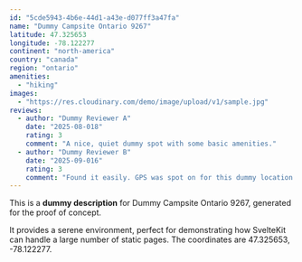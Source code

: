 ```yaml
---
id: "5cde5943-4b6e-44d1-a43e-d077ff3a47fa"
name: "Dummy Campsite Ontario 9267"
latitude: 47.325653
longitude: -78.122277
continent: "north-america"
country: "canada"
region: "ontario"
amenities:
  - "hiking"
images:
  - "https://res.cloudinary.com/demo/image/upload/v1/sample.jpg"
reviews:
  - author: "Dummy Reviewer A"
    date: "2025-08-018"
    rating: 3
    comment: "A nice, quiet dummy spot with some basic amenities."
  - author: "Dummy Reviewer B"
    date: "2025-09-016"
    rating: 3
    comment: "Found it easily. GPS was spot on for this dummy location."
---
```


This is a **dummy description** for Dummy Campsite Ontario 9267, generated for the proof of concept.

It provides a serene environment, perfect for demonstrating how SvelteKit can handle a large number of static pages. The coordinates are 47.325653, -78.122277.
